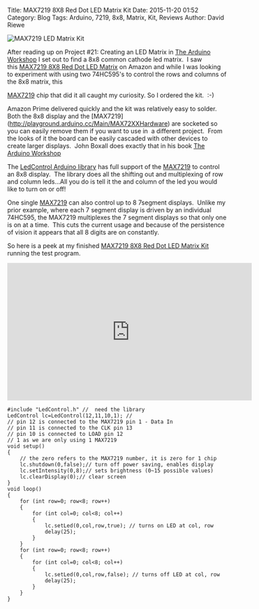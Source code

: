 Title: MAX7219 8X8 Red Dot LED Matrix Kit
Date: 2015-11-20 01:52
Category: Blog
Tags: Arduino, 7219, 8x8, Matrix, Kit, Reviews
Author: David Riewe

![MAX7219 LED Matrix Kit](/images/8x8unassembled.png)

After reading up on Project #21: Creating an LED Matrix in [The Arduino Workshop](http://www.amazon.com/gp/product/1593274483/ref=as_li_tl?ie=UTF8&camp=1789&creative=9325&creativeASIN=1593274483&linkCode=as2&tag=davimakespa0e-20&linkId=ZO63GU2HQJNMIQ55)  I set out to find a 8x8 common cathode led matrix.  I saw this [MAX7219 8X8 Red Dot LED Matrix](http://www.amazon.com/gp/product/B013KVWCBK/ref=as_li_tl?ie=UTF8&camp=1789&creative=9325&creativeASIN=B013KVWCBK&linkCode=as2&tag=davimakespa0e-20&linkId=PRCVVIVUW7CZPMCZ) on Amazon and while I was looking to experiment with using two 74HC595's to control the rows and columns of the 8x8 matrix, this

[MAX7219](http://playground.arduino.cc/Main/MAX72XXHardware) chip that did it all caught my curiosity.  So I ordered the kit.  :-)

Amazon Prime delivered quickly and the kit was relatively easy to solder. Both the 8x8 display and the [MAX7219] (http://playground.arduino.cc/Main/MAX72XXHardware) are socketed so you can easily remove them if you want to use in  a different project.  From the looks of it the board can be easily cascaded with other devices to create larger displays.  John Boxall does exactly that in his book [The Arduino Workshop]() 

The [LedControl Arduino library](http://playground.arduino.cc/uploads/Main/LedControl.zip) has full support of the [MAX7219](http://playground.arduino.cc/Main/MAX72XXHardware) to control an 8x8 display.  The library does all the shifting out and multiplexing of row and column leds...All you do is tell it the and column of the led you would like to turn on or off!

One single [MAX7219](http://playground.arduino.cc/Main/MAX72XXHardware) can also control up to 8 7segment displays.  Unlike my prior example, where each 7 segment display is driven by an individual 74HC595, the MAX7219 multiplexes the 7 segment displays so that only one is on at a time.  This cuts the current usage and because of the persistence of vision it appears that all 8 digits are on constantly.

So here is a peek at my finished [MAX7219 8X8 Red Dot LED Matrix Kit](http://www.amazon.com/gp/product/B013KVWCBK/ref=as_li_tl?ie=UTF8&camp=1789&creative=9325&creativeASIN=B013KVWCBK&linkCode=as2&tag=davimakespa0e-20&linkId=PRCVVIVUW7CZPMCZ) running the test program.

<div style="text-align: center;">
<iframe allowfullscreen="" frameborder="0" height="315" src="https://www.youtube.com/embed/es18nvSmHFA" width="560"></iframe></div>

```
#include "LedControl.h" //  need the library
LedControl lc=LedControl(12,11,10,1); // 
// pin 12 is connected to the MAX7219 pin 1 - Data In
// pin 11 is connected to the CLK pin 13
// pin 10 is connected to LOAD pin 12
// 1 as we are only using 1 MAX7219
void setup()
{
    // the zero refers to the MAX7219 number, it is zero for 1 chip
    lc.shutdown(0,false);// turn off power saving, enables display
    lc.setIntensity(0,8);// sets brightness (0~15 possible values)
    lc.clearDisplay(0);// clear screen
}
void loop()
{
    for (int row=0; row<8; row++)
    {
        for (int col=0; col<8; col++)
        {
            lc.setLed(0,col,row,true); // turns on LED at col, row
            delay(25);
        }
    }
    for (int row=0; row<8; row++)
    {
        for (int col=0; col<8; col++)
        {
            lc.setLed(0,col,row,false); // turns off LED at col, row
            delay(25);
        }
    }
}

```


